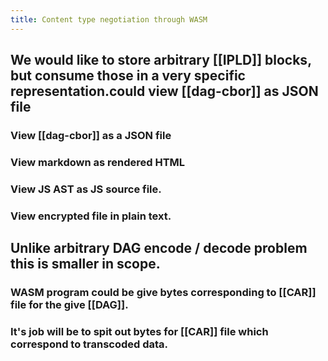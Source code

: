 ```yaml
---
title: Content type negotiation through WASM
---
```


## We would like to store arbitrary [[IPLD]] blocks, but consume those in a very specific representation.could view [[dag-cbor]] as JSON file
### View [[dag-cbor]] as a JSON file
### View markdown as rendered HTML
### View JS AST as JS source file.
### View encrypted file in plain text.
## Unlike arbitrary DAG encode / decode problem this is smaller in scope.
### WASM program could be give bytes corresponding to [[CAR]] file for the give [[DAG]].
### It's job will be to spit out bytes for [[CAR]] file which correspond to transcoded data.
